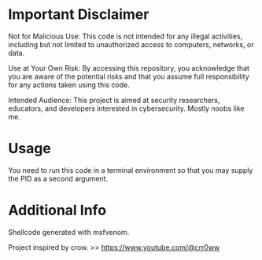 # Important Disclaimer
Not for Malicious Use: This code is not intended for any illegal activities, including but not limited to unauthorized access to computers, networks, or data.

Use at Your Own Risk: By accessing this repository, you acknowledge that you are aware of the potential risks and that you assume full responsibility for any actions taken using this code.

Intended Audience: This project is aimed at security researchers, educators, and developers interested in cybersecurity. Mostly noobs like me.

# Usage
You need to run this code in a terminal environment so that you may supply the PID as a second argument.

# Additional Info
Shellcode generated with msfvenom.

Project inspired by crow. >> https://www.youtube.com/@crr0ww


